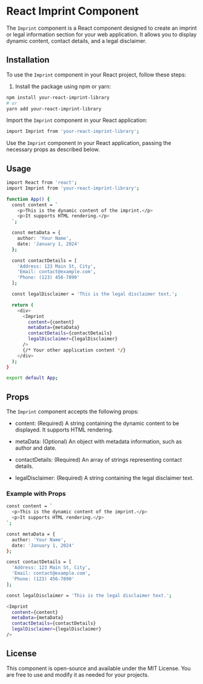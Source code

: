 
# React Imprint Component

The `Imprint` component is a React component designed to create an imprint or legal information section for your web application. It allows you to display dynamic content, contact details, and a legal disclaimer.

## Installation

To use the `Imprint` component in your React project, follow these steps:

1. Install the package using npm or yarn:

```bash
npm install your-react-imprint-library
# or
yarn add your-react-imprint-library
```
Import the `Imprint` component in your React application:
```bash
import Imprint from 'your-react-imprint-library';
```
Use the `Imprint` component in your React application, passing the necessary props as described below.
## Usage
```bash
import React from 'react';
import Imprint from 'your-react-imprint-library';

function App() {
  const content = `
    <p>This is the dynamic content of the imprint.</p>
    <p>It supports HTML rendering.</p>
  `;

  const metaData = {
    author: 'Your Name',
    date: 'January 1, 2024'
  };

  const contactDetails = [
    'Address: 123 Main St, City',
    'Email: contact@example.com',
    'Phone: (123) 456-7890'
  ];

  const legalDisclaimer = 'This is the legal disclaimer text.';

  return (
    <div>
      <Imprint
        content={content}
        metaData={metaData}
        contactDetails={contactDetails}
        legalDisclaimer={legalDisclaimer}
      />
      {/* Your other application content */}
    </div>
  );
}

export default App;
```

## Props
The `Imprint` component accepts the following props:

* content: (Required) A string containing the dynamic content to be displayed. It supports HTML rendering.

* metaData: (Optional) An object with metadata information, such as author and date.

* contactDetails: (Required) An array of strings representing contact details.

* legalDisclaimer: (Required) A string containing the legal disclaimer text.
### Example with Props
```bash
const content = `
  <p>This is the dynamic content of the imprint.</p>
  <p>It supports HTML rendering.</p>
`;

const metaData = {
  author: 'Your Name',
  date: 'January 1, 2024'
};

const contactDetails = [
  'Address: 123 Main St, City',
  'Email: contact@example.com',
  'Phone: (123) 456-7890'
];

const legalDisclaimer = 'This is the legal disclaimer text.';

<Imprint
  content={content}
  metaData={metaData}
  contactDetails={contactDetails}
  legalDisclaimer={legalDisclaimer}
/>
```
## License
This component is open-source and available under the MIT License. You are free to use and modify it as needed for your projects.